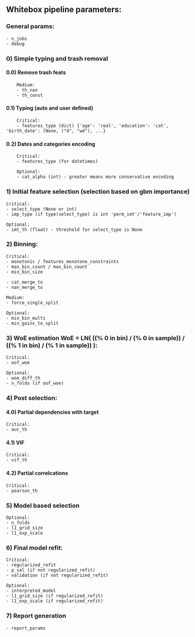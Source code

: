 ## Whitebox pipeline parameters:

###  General params:

    - n_jobs
    - debug

### 0) Simple typing and trash removal
####    0.0) Remove trash feats
    
        Medium:
        - th_nan 
        - th_const 
        
####    0.1) Typing (auto and user defined)
        
        Critical:
        - features_type (dict) {'age': 'real', 'education': 'cat', 'birth_date': (None, ("d", "wd"), ...}
        
####    0.2) Dates and categories encoding
        
        Critical:
        - features_type (for datetimes)
        
        Optional:
        - cat_alpha (int) - greater means more conservative encoding
    
        
### 1) Initial feature selection (selection based on gbm importance)

    Critical:
    - select_type (None or int)
    - imp_type (if type(select_type) is int 'perm_imt'/'feature_imp') 
    
    Optional:
    - imt_th (float) - threshold for select_type is None
    
### 2) Binning:
    
    Critical:
    - monotonic / features_monotone_constraints 
    - max_bin_count / max_bin_count
    - min_bin_size
    
    - cat_merge_to
    - nan_merge_to
    
    Medium:
    - force_single_split
    
    Optional:
    - min_bin_mults
    - min_gains_to_split

### 3) WoE estimation WoE = LN( ((% 0 in bin) / (% 0 in sample)) / ((% 1 in bin) / (% 1 in sample)) ):
    
    Critical:
    - oof_woe
    
    Optional:
    - woe_diff_th
    - n_folds (if oof_woe)

### 4) Post selection:

####    4.0) Partial dependencies with target
    
    Critical:
    - auc_th
    
####    4.1) VIF 
    
    Critical:
    - vif_th
    
####    4.2) Partial correlcations
    
    Critical:
    - pearson_th
    
### 5) Model based selection
    
    Optional:
    - n_folds
    - l1_grid_size
    - l1_exp_scale


### 6) Final model refit:

    Critical:
    - regularized_refit
    - p_val (if not regularized_refit)
    - validation (if not regularized_refit)
    
    Optional:
    - interpreted_model
    - l1_grid_size (if regularized_refit)
    - l1_exp_scale (if regularized_refit)
    
### 7) Report generation 

    - report_params